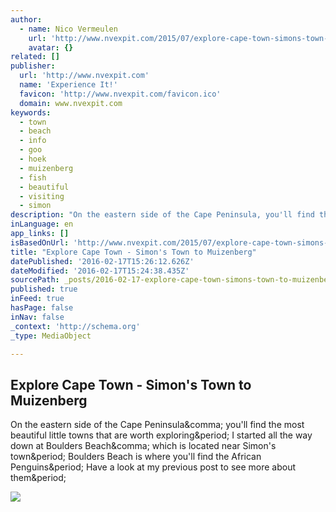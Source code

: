 ```yaml
---
author:
  - name: Nico Vermeulen
    url: 'http://www.nvexpit.com/2015/07/explore-cape-town-simons-town-to.html'
    avatar: {}
related: []
publisher:
  url: 'http://www.nvexpit.com'
  name: 'Experience It!'
  favicon: 'http://www.nvexpit.com/favicon.ico'
  domain: www.nvexpit.com
keywords:
  - town
  - beach
  - info
  - goo
  - hoek
  - muizenberg
  - fish
  - beautiful
  - visiting
  - simon
description: "On the eastern side of the Cape Peninsula, you'll find the most beautiful little towns that are worth exploring. I started all the way down at Boulders Beach, which is located near Simon's town. Boulders Beach is where you'll find the African Penguins. Have a look at my previous post to see more about them."
inLanguage: en
app_links: []
isBasedOnUrl: 'http://www.nvexpit.com/2015/07/explore-cape-town-simons-town-to.html'
title: "Explore Cape Town - Simon's Town to Muizenberg"
datePublished: '2016-02-17T15:26:12.626Z'
dateModified: '2016-02-17T15:24:38.435Z'
sourcePath: _posts/2016-02-17-explore-cape-town-simons-town-to-muizenberg.md
published: true
inFeed: true
hasPage: false
inNav: false
_context: 'http://schema.org'
_type: MediaObject

---
```

<article style=""><h1>Explore Cape Town - Simon's Town to Muizenberg</h1><p>On the eastern side of the Cape Peninsula&amp;comma; you'll find the most beautiful little towns that are worth exploring&amp;period; I started all the way down at Boulders Beach&amp;comma; which is located near Simon's town&amp;period; Boulders Beach is where you'll find the African Penguins&amp;period; Have a look at my previous post to see more about them&amp;period;</p><img src="http://2.bp.blogspot.com/-pGe4PSIarmY/VZwAl4KNV0I/AAAAAAABOzs/XVNJ6i207KY/s1600/Colorful%2BCoast.png" /></article>